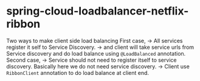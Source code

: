 # spring-cloud-loadbalancer-netflix-ribbon
Two ways to make client side load balancing
First case,
-> All services register it self to Service Discovery.
-> and client will take service urls from Service discovery and do load balance using `@LoadBalanced` annotation.
Second case,
-> Service should not need to register itself to service discovery. Basically here we do not need service discovery.
-> Client use `RibbonClient` annotation to do load balance at client end. 
